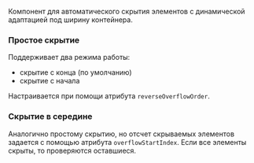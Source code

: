 Компонент для автоматического скрытия элементов с динамической адаптацией под ширину контейнера.

### Простое скрытие

Поддерживает два режима работы:

-   скрытие с конца (по умолчанию)
-   скрытие с начала

Настраивается при помощи атрибута `reverseOverflowOrder`.

<!-- example(overflow-items-overview) -->

### Скрытие в середине

Аналогично простому скрытию, но отсчет скрываемых элементов задается с помощью атрибута `overflowStartIndex`.
Если все элементы скрыты, то проверяются оставшиеся.

<!-- example(overflow-items-result-offset) -->
